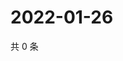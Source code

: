 # 2022-01-26

共 0 条

<!-- BEGIN WEIBO -->
<!-- 最后更新时间 Wed Jan 26 2022 20:22:12 GMT+0800 (China Standard Time) -->

<!-- END WEIBO -->
